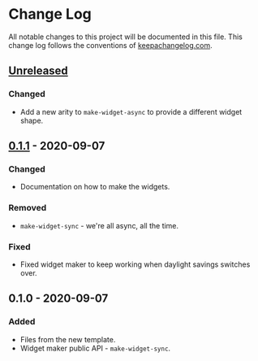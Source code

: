 # Change Log
All notable changes to this project will be documented in this file. This change log follows the conventions of [keepachangelog.com](http://keepachangelog.com/).

## [Unreleased]
### Changed
- Add a new arity to `make-widget-async` to provide a different widget shape.

## [0.1.1] - 2020-09-07
### Changed
- Documentation on how to make the widgets.

### Removed
- `make-widget-sync` - we're all async, all the time.

### Fixed
- Fixed widget maker to keep working when daylight savings switches over.

## 0.1.0 - 2020-09-07
### Added
- Files from the new template.
- Widget maker public API - `make-widget-sync`.

[Unreleased]: https://github.com/your-name/hello_world/compare/0.1.1...HEAD
[0.1.1]: https://github.com/your-name/hello_world/compare/0.1.0...0.1.1
